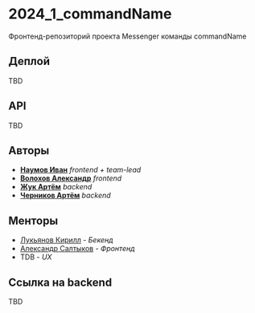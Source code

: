# 2024_1_commandName
Фронтенд-репозиторий проекта Messenger команды commandName

## Деплой

TBD

## API

TBD

## Авторы

* [**Наумов Иван**](https://github.com/IvanNaum) _frontend + team-lead_
* [**Волохов Александр**](https://github.com/oFem1m) _frontend_ 
* [**Жук Артём**](https://github.com/artmzhuk) _backend_
* [**Черников Артём**](https://github.com/FunnyRockfish) _backend_

## Менторы
- [Лукьянов Кирилл](https://github.com/Antihoman) - *Бекенд*
- [Александр Салтыков](https://github.com/johnSamilin) - *Фронтенд*
- TDB - *UX*

## Ссылка на backend

TBD

